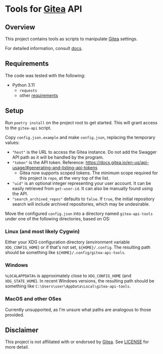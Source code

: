 # Tools for [Gitea] API

## Overview

This project contains tools as scripts to manipulate [Gitea] settings.

For detailed information, consult [docs](docs).

## Requirements

The code was tested with the following:

- Python 3.11
    - `requests`
    - other [requirements](pyproject.toml)

## Setup

Run `poetry install` on the project root to get started. This will grant access to the `gitea-api` script.

Copy `config.json.example` and make `config.json`, replacing the temporary values:

- `"host"` is the URL to access the Gitea instance. Do not add the Swagger API path as it will be handled by the program.
- `"token"` is the API token. Reference: https://docs.gitea.io/en-us/api-usage/#generating-and-listing-api-tokens
    - Gitea now supports scoped tokens. The minimum scope required for this project is `repo`, at the very top of the list.
- `"uid"` is an optional integer representing your user account. It can be easily retrieved from `get-user-id`. It can also be manually found using the API.
- `"search_archived_repos"` defaults to `false`. If `true`, the initial repository search will include archived repositories, which may be undesirable.

Move the configured `config.json` into a directory named `gitea-api-tools` under one of the following directories, based on OS:

### Linux (and most likely Cygwin)

Either your XDG configuration directory (environment variable `XDG_CONFIG_HOME`) or if that's not set, `${HOME}/.config`. The resulting path should be something like `${HOME}/.config/gitea-api-tools`.

### Windows

`%LOCALAPPDATA%` is approximately close to `XDG_CONFIG_HOME` (and `XDG_STATE_HOME`). In recent Windows versions, the resulting path should be something like `C:\Users\user\AppData\Local\gitea-api-tools`.

### MacOS and other OSes

Currently unsupported, as I'm unsure what paths are analogous to those provided.

## Disclaimer

This project is not affiliated with or endorsed by [Gitea]. See [LICENSE](LICENSE) for more detail.

[Gitea]: https://gitea.io/
